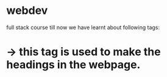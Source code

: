 # webdev
full stack course
till now we have learnt about following tags:
<h1> -> this tag is used to make the headings in the webpage.
  
